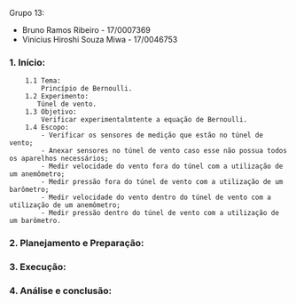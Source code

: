 Grupo 13:
- Bruno Ramos Ribeiro - 17/0007369
- Vinicius Hiroshi Souza Miwa - 17/0046753


### 1.	Início:

        1.1 Tema:
            Princípio de Bernoulli.   
        1.2 Experimento:
           Túnel de vento.
        1.3 Objetivo:
            Verificar experimentalmtente a equação de Bernoulli.
        1.4 Escopo:
            - Verificar os sensores de medição que estão no túnel de vento;
            - Anexar sensores no túnel de vento caso esse não possua todos os aparelhos necessários;
            - Medir velocidade do vento fora do túnel com a utilização de um anemômetro;
            - Medir pressão fora do túnel de vento com a utilização de um barômetro;
            - Medir velocidade do vento dentro do túnel de vento com a utilização de um anemômetro;
            - Medir pressão dentro do túnel de vento com a utilização de um barômetro.

### 2.	Planejamento e Preparação:

### 3.	Execução:

### 4.	Análise e conclusão:
